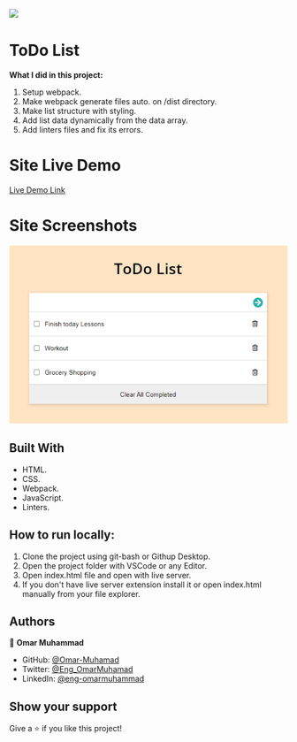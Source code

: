 ![](https://img.shields.io/badge/Microverse-blueviolet)

# ToDo List

**What I did in this project:**

  1. Setup webpack.
  2. Make webpack generate files auto. on /dist directory.
  3. Make list structure with styling.
  4. Add list data dynamically from the data array.
  5. Add linters files and fix its errors.

# Site Live Demo

[Live Demo Link](https://omar-muhamad.github.io/ToDo-List/dist/)

# Site Screenshots

![screenshot](Screenshot.png)

## Built With

- HTML.
- CSS.
- Webpack.
- JavaScript.
- Linters.

## How to run locally:

1. Clone the project using git-bash or Githup Desktop.
2. Open the project folder with VSCode or any Editor.
3. Open index.html file and open with live server.
4. If you don't have live server extension install it
   or open index.html manually from your file explorer.

## Authors

👤 **Omar Muhammad**

- GitHub: [@Omar-Muhamad](https://github.com/Omar-Muhamad)
- Twitter: [@Eng_OmarMuhamad](https://twitter.com/Eng_OmarMuhamad)
- LinkedIn: [@eng-omarmuhammad](https://www.linkedin.com/in/eng-omarmuhammad/)

## Show your support

Give a ⭐️ if you like this project!

